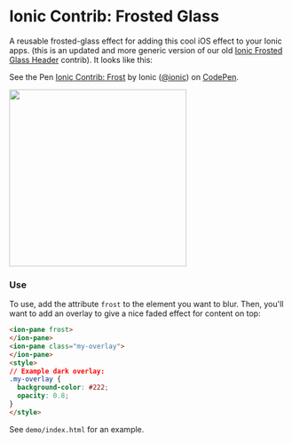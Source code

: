 Ionic Contrib: Frosted Glass
===================

A reusable frosted-glass effect for adding this cool iOS effect to your Ionic apps. (this is an updated and more generic version of our old [Ionic Frosted Glass Header](https://github.com/driftyco/ionic-contrib-frosted-glass) contrib). It looks like this:


<p data-height="266" data-theme-id="3572" data-slug-hash="pmBch" data-default-tab="result" data-user="ionic" class='codepen'>See the Pen <a href='http://codepen.io/ionic/pen/pmBch/'>Ionic Contrib: Frost</a> by Ionic (<a href='http://codepen.io/ionic'>@ionic</a>) on <a href='http://codepen.io'>CodePen</a>.</p>
<script async src="//codepen.io/assets/embed/ei.js"></script>

<img src="http://ionicframework.com.s3.amazonaws.com/contrib/frost2.png" style="width: 319px; background-size: 100%">

### Use

To use, add the attribute `frost` to the element you want to blur. Then, you'll want to add an overlay to give a nice faded effect for content on top:

```html
<ion-pane frost>
</ion-pane>
<ion-pane class="my-overlay">
</ion-pane>
<style>
// Example dark overlay:
.my-overlay {
  background-color: #222;
  opacity: 0.8;
}
</style>
```

See `demo/index.html` for an example.

